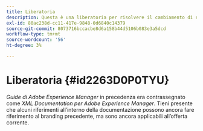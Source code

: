 ```yaml
---
title: Liberatoria
description: Questa è una liberatoria per risolvere il cambiamento di nome prodotto di XML Documentation per Adobe Experience Manager a guide AEM
exl-id: 80ac238d-cc11-417e-9848-0d6840c14379
source-git-commit: 8073716bccacbe8d6a158b44d5106b083e3a5dcd
workflow-type: tm+mt
source-wordcount: '56'
ht-degree: 3%

---
```


# Liberatoria {#id2263D0P0TYU}

*Guide di Adobe Experience Manager* in precedenza era contrassegnato come *XML Documentation per Adobe Experience Manager*. Tieni presente che alcuni riferimenti all’interno della documentazione possono ancora fare riferimento al branding precedente, ma sono ancora applicabili all’offerta corrente.
